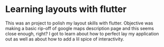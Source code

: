 <h1> Learning layouts with flutter</h1>
This was an project to polish my layout skills with flutter. Objective was making a basic rip-off of google maps description page and this seems close enough, right? I got to learn about how to perfect lay my application out as well as about how to add a lil spice of interactivity.